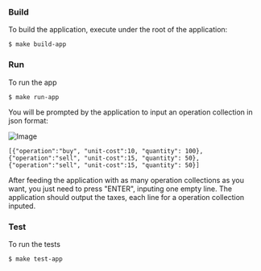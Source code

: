 ### Build

To build the application, execute under the root of the application:

```$ make build-app```

### Run

To run the app

```$ make run-app```

You will be prompted by the application to input an operation collection in json format:

![Image](run-app.png?raw=true)

```
[{"operation":"buy", "unit-cost":10, "quantity": 100},{"operation":"sell", "unit-cost":15, "quantity": 50},{"operation":"sell", "unit-cost":15, "quantity": 50}]
```

After feeding the application with as many operation collections as you want, you just need to press "ENTER", inputing one empty line. The application should output the taxes, each line for a operation collection inputed.

### Test

To run the tests

```$ make test-app```